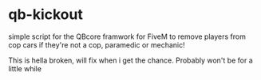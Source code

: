 # qb-kickout

simple script for the QBcore framwork for FiveM to remove players from cop cars if they're not a cop, paramedic or mechanic!

This is hella broken, will fix when i get the chance. Probably won't be for a little while
